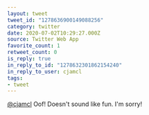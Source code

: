 ```yaml
---
layout: tweet
tweet_id: "1278636900149088256"
category: twitter
date: 2020-07-02T10:29:27.000Z
source: Twitter Web App
favorite_count: 1
retweet_count: 0
is_reply: true
in_reply_to_id: "1278632301862154240"
in_reply_to_user: cjamcl
tags:
- tweet
---
```


[@cjamcl](https://twitter.com/@cjamcl) Oof! Doesn't sound like fun. I'm sorry!
